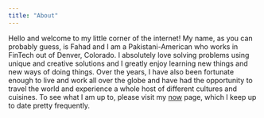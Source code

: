 ```yaml
---
title: "About"
---
```


Hello and welcome to my little corner of the internet! My name, as you can probably guess, is Fahad and I am a Pakistani-American who works in FinTech out of Denver, Colorado. I absolutely love solving problems using unique and creative solutions and I greatly enjoy learning new things and new ways of doing things. Over the years, I have also been fortunate enough to live and work all over the globe and have had the opportunity to travel the world and experience a whole host of different cultures and cuisines. To see what I am up to, please visit my [now](/now) page, which I keep up to date pretty frequently.
